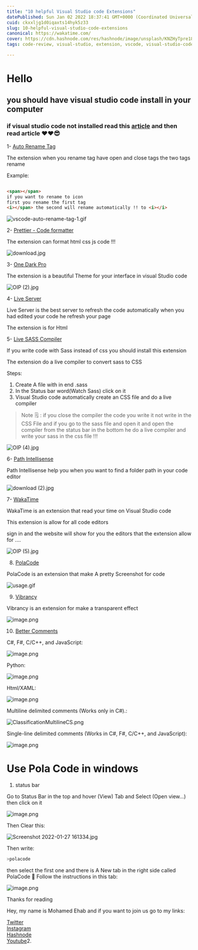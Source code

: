 ```yaml
---
title: "10 helpful Visual Studio code Extensions"
datePublished: Sun Jan 02 2022 18:37:41 GMT+0000 (Coordinated Universal Time)
cuid: ckxxljg1d0iqaxts14hyk5z33
slug: 10-helpful-visual-studio-code-extensions
canonical: https://wakatime.com/
cover: https://cdn.hashnode.com/res/hashnode/image/unsplash/KNZHyTpre18/upload/v1641140909595/w4yFZgERH.jpeg
tags: code-review, visual-studio, extension, vscode, visual-studio-code

---
```


# Hello

## you should have visual studio code install in your computer

### if visual studio code not installed read this  [article](https://programing-school.hashnode.dev/how-to-install-visual-studio-code-and-write-python-html-css-javascript-with-it) and then read article ❤❤😎 

1-  [Auto Rename Tag](https://marketplace.visualstudio.com/items?itemName=formulahendry.auto-rename-tag) 

The extension when you rename tag have open and close tags the two tags rename

Example:
```html

<span></span>
if you want to rename to icon
first you rename the first tag
<i></span> the second will rename automatically !! to <i></i>

```

![vscode-auto-rename-tag-1.gif](https://cdn.hashnode.com/res/hashnode/image/upload/v1641141403423/Ow_ctoWFU.gif)
 

2-  [Prettier - Code formatter](https://marketplace.visualstudio.com/items?itemName=esbenp.prettier-vscode) 

The extension can format html css js code !!!


![download.jpg](https://cdn.hashnode.com/res/hashnode/image/upload/v1641141445112/CUVyBZuaT.jpeg)


3-  [One Dark Pro](https://marketplace.visualstudio.com/items?itemName=zhuangtongfa.Material-theme)

The extension is a beautiful Theme for your interface in visual Studio code

![OIP (2).jpg](https://cdn.hashnode.com/res/hashnode/image/upload/v1641141808396/36Qho-HVd.jpeg)

4-  [Live Server](https://marketplace.visualstudio.com/items?itemName=ritwickdey.LiveServer) 

Live Server is the best server to refresh the code automatically when you had edited your code he refresh your page

The extension is for Html

5-  [Live SASS Compiler](https://marketplace.visualstudio.com/items?itemName=ritwickdey.live-sass)

If you write code with Sass instead of css you should install this extension

The extension do a live compiler to convert sass to CSS 

Steps:

1. Create A file with in end .sass
2. In the Status bar word(Watch Sass) click on it
3. Visual Studio code automatically create an CSS file and do a live compiler


> Note 🗒 : if you close the compiler the code you write it not write in the CSS File and if you go to the sass file and open it and open the compiler from the status bar in the bottom he do a live compiler and write your sass in the css file !!!

![OIP (4).jpg](https://cdn.hashnode.com/res/hashnode/image/upload/v1641142537565/X0swlNrqT.jpeg)


6-  [Path Intellisense](https://marketplace.visualstudio.com/items?itemName=christian-kohler.path-intellisense) 

Path Intellisense help you when you want to find a folder path in your code editor


![download (2).jpg](https://cdn.hashnode.com/res/hashnode/image/upload/v1641143010987/6gBXYOJ5e.jpeg)


7-  [WakaTime](https://wakatime.com/)

WakaTime is an extension that read your time on Visual Studio code

This extension is allow for all code editors

sign in and the website will show for you the editors that the extension allow for ....


![OIP (5).jpg](https://cdn.hashnode.com/res/hashnode/image/upload/v1641143185858/8lZAuD9if.jpeg)

8. [PolaCode](https://marketplace.visualstudio.com/items?itemName=pnp.polacode)

PolaCode is an extension that make A pretty Screenshot for code

![usage.gif](https://github.com/octref/polacode/raw/master/demo/usage.gif)

9. [Vibrancy](https://marketplace.visualstudio.com/items?itemName=eyhn.vscode-vibrancy)

Vibrancy is an extension for make a transparent effect

![image.png](https://cdn.hashnode.com/res/hashnode/image/upload/v1645821378741/ybxzyTsfS.png)

10. [Better Comments]()

C#, F#, C/C++, and JavaScript:

![image.png](https://cdn.hashnode.com/res/hashnode/image/upload/v1645821777831/B3Alnp5MJ.png)

Python:

![image.png](https://cdn.hashnode.com/res/hashnode/image/upload/v1645821951982/RSq69Cpjx.png)

Html/XAML:

![image.png](https://cdn.hashnode.com/res/hashnode/image/upload/v1645822143930/fj5VHBQGl.png)

Multiline delimited comments (Works only in C#).:

![ClassificationMultilineCS.png](https://github.com/omsharp/BetterComments/raw/master/screenshots/ClassificationMultilineCS.png)

Single-line delimited comments (Works in C#, F#, C/C++, and JavaScript):

![image.png](https://github.com/omsharp/BetterComments/raw/master/screenshots/ClassificationDelimited.png)

# Use Pola Code in windows 
1. status bar

Go to Status Bar in the top and hover (View) Tab and Select (Open view...) then click on it


![image.png](https://cdn.hashnode.com/res/hashnode/image/upload/v1643292758674/YTL36wypU.png)

Then Clear this:

![Screenshot 2022-01-27 161334.jpg](https://cdn.hashnode.com/res/hashnode/image/upload/v1643292833830/2D4uOfE5H.jpeg)

Then write:
```vs
>polacode
```
then select the first one and there is A New tab in the right side called PolaCode 📸 Follow the instructions in this tab:

![image.png](https://cdn.hashnode.com/res/hashnode/image/upload/v1643293001586/YcZ_-cPAz.png)

Thanks for reading

Hey, my name is Mohamed Ehab and if you want to join us go to my links:

 [Twitter](https://twitter.com/Program39300266)<br>
 [Instagram](https://www.instagram.com/mohamedehab2463/)<br>
 [Hashnode](https://hashnode.com/@Programing123)<br>
<a href="http://www.youtube.com/channel/UC1YTVmV31RZV2oie1kKpJkw">Youtube</a>2.  